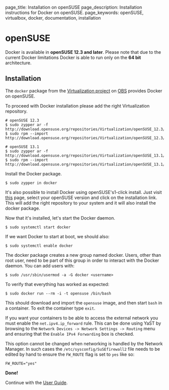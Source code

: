 page_title: Installation on openSUSE
page_description: Installation instructions for Docker on openSUSE.
page_keywords: openSUSE, virtualbox, docker, documentation, installation

# openSUSE

Docker is available in **openSUSE 12.3 and later**. Please note that due
to the current Docker limitations Docker is able to run only on the **64
bit** architecture.

## Installation

The `docker` package from the [Virtualization
project](https://build.opensuse.org/project/show/Virtualization) on
[OBS](https://build.opensuse.org/) provides Docker on openSUSE.

To proceed with Docker installation please add the right Virtualization
repository.

    # openSUSE 12.3
    $ sudo zypper ar -f http://download.opensuse.org/repositories/Virtualization/openSUSE_12.3/Virtualization.repo
    $ sudo rpm --import http://download.opensuse.org/repositories/Virtualization/openSUSE_12.3/repodata/repomd.xml.key

    # openSUSE 13.1
    $ sudo zypper ar -f http://download.opensuse.org/repositories/Virtualization/openSUSE_13.1/Virtualization.repo
    $ sudo rpm --import http://download.opensuse.org/repositories/Virtualization/openSUSE_13.1/repodata/repomd.xml.key

Install the Docker package.

    $ sudo zypper in docker

It's also possible to install Docker using openSUSE's1-click install.
Just visit [this](http://software.opensuse.org/package/docker) page,
select your openSUSE version and click on the installation link. This
will add the right repository to your system and it will also install
the docker package.

Now that it's installed, let's start the Docker daemon.

    $ sudo systemctl start docker

If we want Docker to start at boot, we should also:

    $ sudo systemctl enable docker

The docker package creates a new group named docker. Users, other than
root user, need to be part of this group in order to interact with the
Docker daemon. You can add users with:

    $ sudo /usr/sbin/usermod -a -G docker <username>

To verify that everything has worked as expected:

    $ sudo docker run --rm -i -t opensuse /bin/bash

This should download and import the `opensuse` image, and then start `bash` in
a container. To exit the container type `exit`.

If you want your containers to be able to access the external network you must
enable the `net.ipv4.ip_forward` rule.
This can be done using YaST by browsing to the
`Network Devices -> Network Settings -> Routing` menu and ensuring that the
`Enable IPv4 Forwarding` box is checked.

This option cannot be changed when networking is handled by the Network Manager.
In such cases the `/etc/sysconfig/SuSEfirewall2` file needs to be edited by
hand to ensure the `FW_ROUTE` flag is set to `yes` like so:

    FW_ROUTE="yes"


**Done!**

Continue with the [User Guide](/userguide/).

